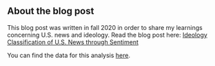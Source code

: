 ## About the blog post
This blog post was written in fall 2020 in order to share my learnings concerning U.S. news and ideology. Read the blog post here: [Ideology Classification of U.S. News through Sentiment](https://medium.com/towards-artificial-intelligence/ideology-classification-of-u-s-news-through-sentiment-37d911f31f8c)

You can find the data for this analysis [here](https://www.dropbox.com/sh/ferrjqn8ghs31v3/AACpmg2zyksl_ZPjt562VVwTa?dl=0).

